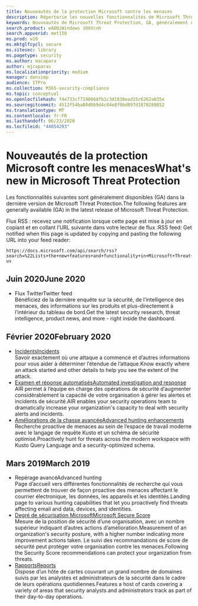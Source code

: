 ```yaml
---
title: Nouveautés de la protection Microsoft contre les menaces
description: Répertorie les nouvelles fonctionnalités de Microsoft Threat Protection
keywords: Nouveautés de Microsoft Threat Protection, GA, généralement disponible, fonctionnalités, disponibles, nouvelles
search.product: eADQiWindows 10XVcnh
search.appverid: met150
ms.prod: w10
ms.mktglfcycl: secure
ms.sitesec: library
ms.pagetype: security
ms.author: macapara
author: mjcaparas
ms.localizationpriority: medium
manager: dansimp
audience: ITPro
ms.collection: M365-security-compliance
ms.topic: conceptual
ms.openlocfilehash: f4e733cf7196668fb1c3d1830ead15c6262a635e
ms.sourcegitcommit: 4512f54ba80d869d4c04e8f9bd897d1878280852
ms.translationtype: MT
ms.contentlocale: fr-FR
ms.lasthandoff: 06/23/2020
ms.locfileid: "44854293"
---
```

# <a name="whats-new-in-microsoft-threat-protection"></a><span data-ttu-id="f7c6c-104">Nouveautés de la protection Microsoft contre les menaces</span><span class="sxs-lookup"><span data-stu-id="f7c6c-104">What's new in Microsoft Threat Protection</span></span>

<span data-ttu-id="f7c6c-105">Les fonctionnalités suivantes sont généralement disponibles (GA) dans la dernière version de Microsoft Threat Protection.</span><span class="sxs-lookup"><span data-stu-id="f7c6c-105">The following features are generally available (GA) in the latest release of Microsoft Threat Protection.</span></span>

<span data-ttu-id="f7c6c-106">Flux RSS : recevez une notification lorsque cette page est mise à jour en copiant et en collant l’URL suivante dans votre lecteur de flux :</span><span class="sxs-lookup"><span data-stu-id="f7c6c-106">RSS feed: Get notified when this page is updated by copying and pasting the following URL into your feed reader:</span></span>
```http
https://docs.microsoft.com/api/search/rss?search=%22Lists+the+new+features+and+functionality+in+Microsoft+Threat+Protection%22&locale=en-us
```
## <a name="june-2020"></a><span data-ttu-id="f7c6c-107">Juin 2020</span><span class="sxs-lookup"><span data-stu-id="f7c6c-107">June 2020</span></span>
- <span data-ttu-id="f7c6c-108">Flux Twitter</span><span class="sxs-lookup"><span data-stu-id="f7c6c-108">Twitter feed</span></span> <br> <span data-ttu-id="f7c6c-109">Bénéficiez de la dernière enquête sur la sécurité, de l’intelligence des menaces, des informations sur les produits et plus-directement à l’intérieur du tableau de bord.</span><span class="sxs-lookup"><span data-stu-id="f7c6c-109">Get the latest security research, threat intelligence, product news, and more - right inside the dashboard.</span></span>

## <a name="february-2020"></a><span data-ttu-id="f7c6c-110">Février 2020</span><span class="sxs-lookup"><span data-stu-id="f7c6c-110">February 2020</span></span>
- [<span data-ttu-id="f7c6c-111">Incidents</span><span class="sxs-lookup"><span data-stu-id="f7c6c-111">Incidents</span></span>](incidents-overview.md) <br> <span data-ttu-id="f7c6c-112">Savoir exactement où une attaque a commencé et d’autres informations pour vous aider à déterminer l’étendue de l’attaque.</span><span class="sxs-lookup"><span data-stu-id="f7c6c-112">Know exactly where an attack started and other details to help you see the extent of the attack.</span></span>
- [<span data-ttu-id="f7c6c-113">Examen et réponse automatisés</span><span class="sxs-lookup"><span data-stu-id="f7c6c-113">Automated investigation and response</span></span>](mtp-autoir.md) <br> <span data-ttu-id="f7c6c-114">AIR permet à l’équipe en charge des opérations de sécurité d’augmenter considérablement la capacité de votre organisation à gérer les alertes et incidents de sécurité.</span><span class="sxs-lookup"><span data-stu-id="f7c6c-114">AIR enables your security operations team to dramatically increase your organization's capacity to deal with security alerts and incidents.</span></span>
- [<span data-ttu-id="f7c6c-115">Améliorations de la chasse avancée</span><span class="sxs-lookup"><span data-stu-id="f7c6c-115">Advanced hunting enhancements</span></span>](advanced-hunting-overview.md) <br> <span data-ttu-id="f7c6c-116">Recherche proactive de menaces au sein de l’espace de travail moderne avec le langage de requête Kusto et un schéma de sécurité optimisé.</span><span class="sxs-lookup"><span data-stu-id="f7c6c-116">Proactively hunt for threats across the modern workspace with Kusto Query Language and a security-optimized schema.</span></span>

## <a name="march-2019"></a><span data-ttu-id="f7c6c-117">Mars 2019</span><span class="sxs-lookup"><span data-stu-id="f7c6c-117">March 2019</span></span>

- <span data-ttu-id="f7c6c-118">Repérage avancé</span><span class="sxs-lookup"><span data-stu-id="f7c6c-118">Advanced hunting</span></span> <br> <span data-ttu-id="f7c6c-119">Page d’accueil vers différentes fonctionnalités de recherche qui vous permettent de trouver de façon proactive des menaces affectant le courrier électronique, les données, les appareils et les identités.</span><span class="sxs-lookup"><span data-stu-id="f7c6c-119">Landing page to various hunting capabilities that let you proactively find threats affecting email and data, devices, and identities.</span></span>
- [<span data-ttu-id="f7c6c-120">Degré de sécurisation Microsoft</span><span class="sxs-lookup"><span data-stu-id="f7c6c-120">Microsoft Secure Score</span></span>](microsoft-secure-score.md) <br> <span data-ttu-id="f7c6c-121">Mesure de la position de sécurité d’une organisation, avec un nombre supérieur indiquant d’autres actions d’amélioration.</span><span class="sxs-lookup"><span data-stu-id="f7c6c-121">Measurement of an organization's security posture, with a higher number indicating more improvement actions taken.</span></span> <span data-ttu-id="f7c6c-122">Le suivi des recommandations de score de sécurité peut protéger votre organisation contre les menaces.</span><span class="sxs-lookup"><span data-stu-id="f7c6c-122">Following the Security Score recommendations can protect your organization from threats.</span></span> 
- [<span data-ttu-id="f7c6c-123">Rapports</span><span class="sxs-lookup"><span data-stu-id="f7c6c-123">Reports</span></span>](monitoring-and-reporting.md) <br>  <span data-ttu-id="f7c6c-124">Dispose d’un hôte de cartes couvrant un grand nombre de domaines suivis par les analystes et administrateurs de la sécurité dans le cadre de leurs opérations quotidiennes.</span><span class="sxs-lookup"><span data-stu-id="f7c6c-124">Features a host of cards covering a variety of areas that security analysts and administrators track as part of their day-to-day operations.</span></span>
